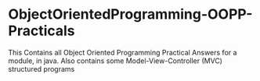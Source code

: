 # ObjectOrientedProgramming-OOPP-Practicals

This Contains all Object Oriented Programming Practical Answers for a module, in java. Also contains some Model-View-Controller (MVC) structured programs
